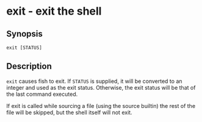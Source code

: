 # exit - exit the shell

## Synopsis

```
exit [STATUS]
```

## Description

`exit` causes fish to exit. If `STATUS` is supplied, it will be converted to an integer and used as the exit status. Otherwise, the exit status will be that of the last command executed.

If exit is called while sourcing a file (using the source builtin) the rest of the file will be skipped, but the shell itself will not exit.

